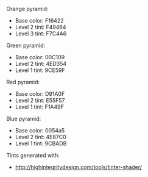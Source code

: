 Orange pyramid:

- Base color: F16422
- Level 2 tint: F49464
- Level 3 tint: F7C4A6

Green pyramid:

- Base color: 00C109
- Level 2 tint: 4ED354
- Level 1 tint: 9CE59F

Red pyramid:

- Base color: D91A0F
- Level 2 tint: E55F57
- Level 1 tint: F1A49F

Blue pyramid:

- Base color: 0054a5
- Level 2 tint: 4E87C0
- Level 1 tint: 9CBADB

Tints generated with: 
- http://highintegritydesign.com/tools/tinter-shader/
